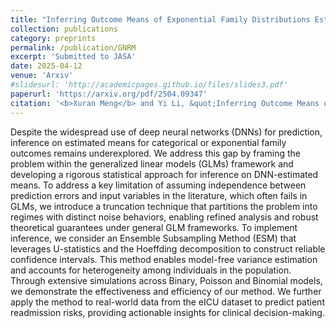 ```yaml
---
title: "Inferring Outcome Means of Exponential Family Distributions Estimated by Deep Neural Networks."
collection: publications
category: preprints
permalink: /publication/GNRM
excerpt: 'Submitted to JASA'
date: 2025-04-12
venue: 'Arxiv'
#slidesurl: 'http://academicpages.github.io/files/slides3.pdf'
paperurl: 'https://arxiv.org/pdf/2504.09347'
citation: '<b>Xuran Meng</b> and Yi Li, &quot;Inferring Outcome Means of Exponential Family Distributions Estimated by Deep Neural Networks.&quot; <i>arxiv: 2504.09347</i>, 2025.'
---
```

Despite the widespread use of deep neural networks (DNNs) for prediction, inference on estimated means for categorical or exponential family outcomes remains underexplored. We address this gap by framing the problem within the generalized linear models (GLMs) framework and developing a rigorous statistical approach for inference on DNN-estimated means. To address a key limitation of assuming independence between prediction errors and input variables in the literature, which often fails in GLMs, we introduce a truncation technique that partitions the problem into regimes with distinct noise behaviors, enabling refined analysis and robust theoretical guarantees under general GLM frameworks. To implement inference, we consider an Ensemble Subsampling Method (ESM) that leverages U-statistics and the Hoeffding decomposition to construct reliable confidence intervals. This method enables model-free variance estimation and accounts for heterogeneity among individuals in the population. Through extensive simulations across Binary, Poisson and Binomial models, we demonstrate the effectiveness and efficiency of our method. We further apply the method to real-world data from the eICU dataset to predict patient readmission risks, providing actionable insights for clinical decision-making.

